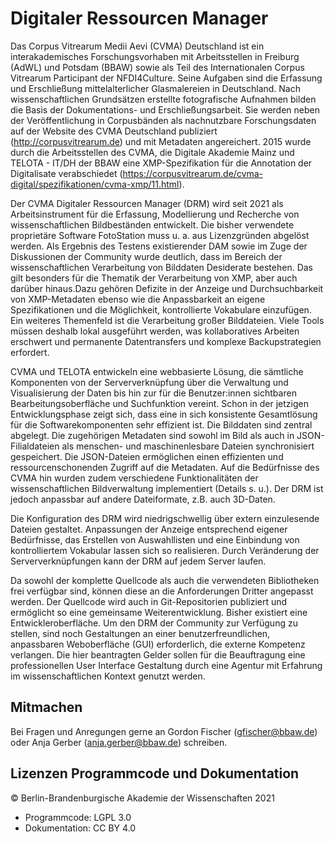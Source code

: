 # Digitaler Ressourcen Manager  

Das Corpus Vitrearum Medii Aevi (CVMA) Deutschland ist ein interakademisches Forschungsvorhaben mit  Arbeitsstellen in Freiburg (AdWL) und Potsdam (BBAW) sowie als Teil des Internationalen Corpus Vitrearum Participant der NFDI4Culture. Seine Aufgaben sind die Erfassung und Erschließung mittelalterlicher Glasmalereien in Deutschland. Nach wissenschaftlichen Grundsätzen erstellte fotografische Aufnahmen bilden die Basis der Dokumentations- und Erschließungsarbeit. Sie werden neben der Veröffentlichung in  Corpusbänden als nachnutzbare Forschungsdaten auf der Website des CVMA Deutschland publiziert (http://corpusvitrearum.de) und mit Metadaten angereichert. 2015 wurde durch die Arbeitsstellen des CVMA, die Digitale Akademie Mainz und TELOTA - IT/DH der BBAW eine XMP-Spezifikation für die Annotation der Digitalisate verabschiedet (https://corpusvitrearum.de/cvma-digital/spezifikationen/cvma-xmp/11.html).   

Der CVMA Digitaler Ressourcen Manager (DRM) wird seit 2021 als Arbeitsinstrument für die Erfassung, Modellierung und Recherche von wissenschaftlichen Bildbeständen entwickelt. Die bisher verwendete proprietäre Software FotoStation muss u. a. aus Lizenzgründen abgelöst werden. Als Ergebnis des Testens existierender DAM sowie im Zuge der Diskussionen der Community wurde deutlich, dass im Bereich der wissenschaftlichen Verarbeitung von Bilddaten Desiderate bestehen. Das gilt besonders für die Thematik der Verarbeitung von XMP, aber auch darüber hinaus.Dazu gehören Defizite in der Anzeige und Durchsuchbarkeit von XMP-Metadaten ebenso wie die Anpassbarkeit an eigene Spezifikationen und die Möglichkeit, kontrollierte Vokabulare einzufügen. Ein weiteres Themenfeld ist die Verarbeitung großer Bilddateien. Viele Tools müssen deshalb lokal ausgeführt werden, was kollaboratives Arbeiten erschwert und permanente Datentransfers und komplexe Backupstrategien erfordert.  

CVMA und TELOTA entwickeln eine webbasierte Lösung, die sämtliche Komponenten von der Serververknüpfung über die Verwaltung und Visualisierung der Daten bis hin zur für die Benutzer:innen sichtbaren Bearbeitungsoberfläche und Suchfunktion vereint. Schon in der jetzigen Entwicklungsphase zeigt sich, dass eine in sich konsistente Gesamtlösung für die Softwarekomponenten sehr effizient ist. Die Bilddaten sind zentral abgelegt. Die zugehörigen Metadaten sind sowohl im Bild als auch in JSON-Filialdateien als menschen- und maschinenlesbare Dateien synchronisiert gespeichert. Die JSON-Dateien ermöglichen einen effizienten und ressourcenschonenden Zugriff auf die Metadaten. Auf die Bedürfnisse des CVMA hin wurden zudem verschiedene Funktionalitäten der wissenschaftlichen Bildverwaltung implementiert (Details s. u.).  Der DRM ist jedoch anpassbar auf andere Dateiformate, z.B. auch 3D-Daten.  

Die Konfiguration des DRM wird niedrigschwellig über extern einzulesende Dateien gestaltet. Anpassungen der Anzeige entsprechend eigener Bedürfnisse, das Erstellen von Auswahllisten und eine Einbindung von kontrolliertem Vokabular lassen sich so realisieren. Durch Veränderung der Serververknüpfungen kann der DRM auf jedem Server laufen.   

Da sowohl der komplette Quellcode als auch die verwendeten Bibliotheken frei verfügbar sind, können diese an die Anforderungen Dritter angepasst werden. Der Quellcode wird auch in Git-Repositorien publiziert und ermöglicht so eine gemeinsame Weiterentwicklung. Bisher existiert eine Entwickleroberfläche. Um den DRM der Community zur Verfügung zu stellen, sind noch Gestaltungen an einer benutzerfreundlichen, anpassbaren Weboberfläche (GUI) erforderlich, die externe Kompetenz verlangen. Die hier beantragten Gelder sollen für die Beauftragung eine professionellen User Interface Gestaltung durch eine Agentur mit Erfahrung im wissenschaftlichen Kontext genutzt werden.  


## Mitmachen

Bei Fragen und Anregungen gerne an Gordon Fischer (gfischer@bbaw.de) oder Anja Gerber (anja.gerber@bbaw.de) schreiben. 

## Lizenzen Programmcode und Dokumentation

© Berlin-Brandenburgische Akademie der Wissenschaften 2021

* Programmcode: LGPL 3.0
* Dokumentation: CC BY 4.0

